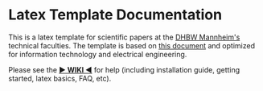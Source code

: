 # Latex Template Documentation

This is a latex template for scientific papers at the [DHBW Mannheim's](https://www.mannheim.dhbw.de/startseite) technical faculties. The template is based on [this document](https://www.mannheim.dhbw.de/fileadmin/user_upload/Studienangebot/Technik/__Downloads/Leitlinien-fuer-Bearbeitung-und-Dokumentation-FKT-DHBW-201909.pdf) and optimized for information technology and electrical engineering.

Please see the [**▶ WIKI ◀**](https://github.com/programonaut/latex-template/wiki) for help (including installation guide, getting started, latex basics, FAQ, etc).
